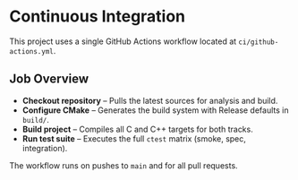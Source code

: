 # Continuous Integration

This project uses a single GitHub Actions workflow located at `ci/github-actions.yml`.

## Job Overview
- **Checkout repository** – Pulls the latest sources for analysis and build.
- **Configure CMake** – Generates the build system with Release defaults in `build/`.
- **Build project** – Compiles all C and C++ targets for both tracks.
- **Run test suite** – Executes the full `ctest` matrix (smoke, spec, integration).

The workflow runs on pushes to `main` and for all pull requests.
